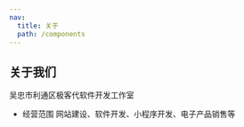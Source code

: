 ```yaml
---
nav:
  title: 关于
  path: /components
---
```


## 关于我们

吴忠市利通区极客代软件开发工作室

* 经营范围
网站建设、软件开发、小程序开发、电子产品销售等

